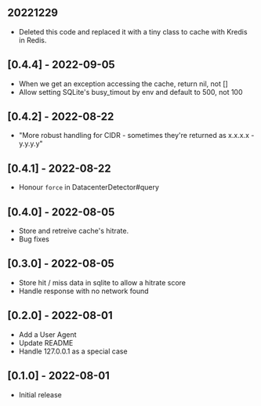 ## 20221229
- Deleted this code and replaced it with a tiny class to cache with Kredis in Redis.
## [0.4.4] - 2022-09-05
- When we get an exception accessing the cache, return nil, not []
- Allow setting SQLite's busy_timout by env and default to 500, not 100
## [0.4.2] - 2022-08-22
- "More robust handling for CIDR - sometimes they're returned as x.x.x.x - y.y.y.y"

## [0.4.1] - 2022-08-22
- Honour `force` in DatacenterDetector#query

## [0.4.0] - 2022-08-05
- Store and retreive cache's hitrate.  
- Bug fixes
## [0.3.0] - 2022-08-05
- Store hit / miss data in sqlite to allow a hitrate score
- Handle response with no network found

## [0.2.0] - 2022-08-01

- Add a User Agent
- Update README
- Handle 127.0.0.1 as a special case

## [0.1.0] - 2022-08-01

- Initial release